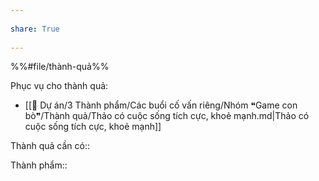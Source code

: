---  
share: True  
---  
%%#file/thành-quả%%  
Phục vụ cho thành quả:  
- [[📐 Dự án/3 Thành phẩm/Các buổi cố vấn riêng/Nhóm ❝Game con bò❞/Thành quả/Thảo có cuộc sống tích cực, khoẻ mạnh.md|Thảo có cuộc sống tích cực, khoẻ mạnh]]  
  
Thành quả cần có::   
  
Thành phẩm::  

